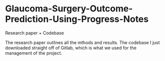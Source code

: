 # Glaucoma-Surgery-Outcome-Prediction-Using-Progress-Notes
Research paper + Codebase 

The research paper outlines all the mthods and results. 
The codebase I just downloaded straight off of Gitlab, which is what we used for the management of the project. 
